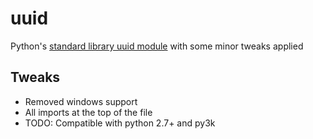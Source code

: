 uuid
====

Python's [standard library uuid module](https://docs.python.org/2/library/uuid.html) with some minor tweaks applied


Tweaks
------
- Removed windows support
- All imports at the top of the file
- TODO: Compatible with python 2.7+ and py3k
